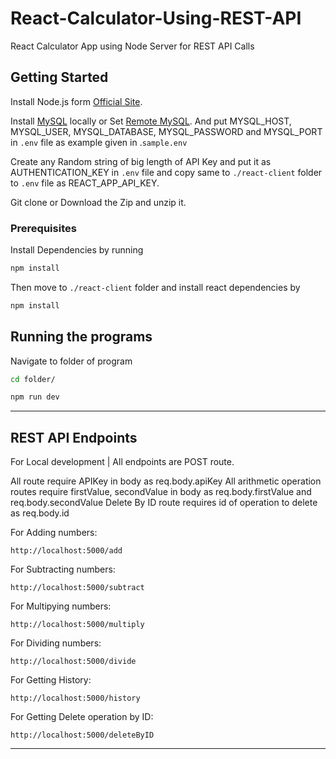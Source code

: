 # React-Calculator-Using-REST-API

React Calculator App using Node Server for REST API Calls

## Getting Started

Install Node.js form [Official Site](https://nodejs.org/en/download/).

Install [MySQL](https://www.mysql.com/) locally or Set [Remote MySQL](https://remotemysql.com/). And put MYSQL_HOST, MYSQL_USER, MYSQL_DATABASE, MYSQL_PASSWORD and MYSQL_PORT in `.env` file as example given in .`sample.env`

Create any Random string of big length of API Key and put it as AUTHENTICATION_KEY in `.env` file and copy same to `./react-client` folder to `.env` file as REACT_APP_API_KEY.

Git clone or Download the Zip and unzip it.

### Prerequisites

Install Dependencies by running

```bash
npm install
```

Then move to `./react-client` folder and install react dependencies by

```bash
npm install
```

## Running the programs

Navigate to folder of program

```bash
cd folder/

npm run dev
```
---

## REST API Endpoints

For Local development | All endpoints are POST route.

All route require APIKey in body as req.body.apiKey
All arithmetic operation routes require firstValue, secondValue in body as req.body.firstValue and req.body.secondValue
Delete By ID route requires id of operation to delete as req.body.id

For Adding numbers:
```http
http://localhost:5000/add
```

For Subtracting numbers:
```http
http://localhost:5000/subtract
```

For Multipying numbers:
```http
http://localhost:5000/multiply
```

For Dividing numbers:
```http
http://localhost:5000/divide
```

For Getting History:
```http
http://localhost:5000/history

```
For Getting Delete operation by ID:
```http
http://localhost:5000/deleteByID
```

---